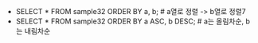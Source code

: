 * SELECT * FROM sample32 ORDER BY a, b;      # a열로 정렬 -> b열로 정렬7
* SELECT * FROM sample32 ORDER BY a ASC, b DESC;    # a는 올림차순, b는 내림차순
